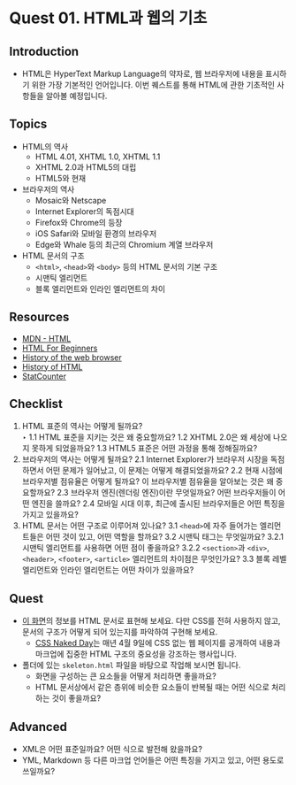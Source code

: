 # Quest 01. HTML과 웹의 기초

## Introduction
* HTML은 HyperText Markup Language의 약자로, 웹 브라우저에 내용을 표시하기 위한 가장 기본적인 언어입니다. 이번 퀘스트를 통해 HTML에 관한 기초적인 사항들을 알아볼 예정입니다.

## Topics
* HTML의 역사
  * HTML 4.01, XHTML 1.0, XHTML 1.1
  * XHTML 2.0과 HTML5의 대립
  * HTML5와 현재
* 브라우저의 역사
  * Mosaic와 Netscape
  * Internet Explorer의 독점시대
  * Firefox와 Chrome의 등장
  * iOS Safari와 모바일 환경의 브라우저
  * Edge와 Whale 등의 최근의 Chromium 계열 브라우저
* HTML 문서의 구조
  * `<html>`, `<head>`와 `<body>` 등의 HTML 문서의 기본 구조
  * 시맨틱 엘리먼트
  * 블록 엘리먼트와 인라인 엘리먼트의 차이

## Resources
* [MDN - HTML](https://developer.mozilla.org/ko/docs/Web/HTML)
* [HTML For Beginners](https://html.com/)
* [History of the web browser](https://en.wikipedia.org/wiki/History_of_the_web_browser)
* [History of HTML](https://en.wikipedia.org/wiki/HTML)
* [StatCounter](https://gs.statcounter.com/)

## Checklist
1. HTML 표준의 역사는 어떻게 될까요?
 </br>‣
   1.1 HTML 표준을 지키는 것은 왜 중요할까요?
   1.2 XHTML 2.0은 왜 세상에 나오지 못하게 되었을까요?
   1.3 HTML5 표준은 어떤 과정을 통해 정해질까요?
2. 브라우저의 역사는 어떻게 될까요?
  2.1 Internet Explorer가 브라우저 시장을 독점하면서 어떤 문제가 일어났고, 이 문제는 어떻게 해결되었을까요?
  2.2 현재 시점에 브라우저별 점유율은 어떻게 될까요? 이 브라우저별 점유율을 알아보는 것은 왜 중요할까요?
  2.3 브라우저 엔진(렌더링 엔진)이란 무엇일까요? 어떤 브라우저들이 어떤 엔진을 쓸까요?
  2.4 모바일 시대 이후, 최근에 출시된 브라우저들은 어떤 특징을 가지고 있을까요?
3. HTML 문서는 어떤 구조로 이루어져 있나요?
  3.1 `<head>`에 자주 들어가는 엘리먼트들은 어떤 것이 있고, 어떤 역할을 할까요?
  3.2 시맨틱 태그는 무엇일까요?
    3.2.1 시맨틱 엘리먼트를 사용하면 어떤 점이 좋을까요?
    3.2.2 `<section>`과 `<div>`, `<header>`, `<footer>`, `<article>` 엘리먼트의 차이점은 무엇인가요?
  3.3 블록 레벨 엘리먼트와 인라인 엘리먼트는 어떤 차이가 있을까요?

## Quest
* [이 화면](screen.png)의 정보를 HTML 문서로 표현해 보세요. 다만 CSS를 전혀 사용하지 않고, 문서의 구조가 어떻게 되어 있는지를 파악하여 구현해 보세요.
  * [CSS Naked Day](https://css-naked-day.github.io/)는 매년 4월 9일에 CSS 없는 웹 페이지를 공개하여 내용과 마크업에 집중한 HTML 구조의 중요성을 강조하는 행사입니다.
* 폴더에 있는 `skeleton.html` 파일을 바탕으로 작업해 보시면 됩니다.
  * 화면을 구성하는 큰 요소들을 어떻게 처리하면 좋을까요?
  * HTML 문서상에서 같은 층위에 비슷한 요소들이 반복될 때는 어떤 식으로 처리하는 것이 좋을까요?

## Advanced
* XML은 어떤 표준일까요? 어떤 식으로 발전해 왔을까요?
* YML, Markdown 등 다른 마크업 언어들은 어떤 특징을 가지고 있고, 어떤 용도로 쓰일까요?
